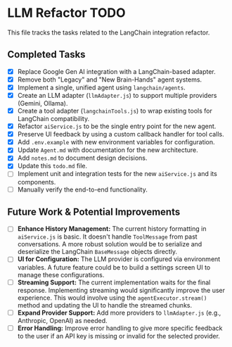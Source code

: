 # LLM Refactor TODO

This file tracks the tasks related to the LangChain integration refactor.

## Completed Tasks

-   [x] Replace Google Gen AI integration with a LangChain-based adapter.
-   [x] Remove both "Legacy" and "New Brain-Hands" agent systems.
-   [x] Implement a single, unified agent using `langchain/agents`.
-   [x] Create an LLM adapter (`llmAdapter.js`) to support multiple providers (Gemini, Ollama).
-   [x] Create a tool adapter (`langchainTools.js`) to wrap existing tools for LangChain compatibility.
-   [x] Refactor `aiService.js` to be the single entry point for the new agent.
-   [x] Preserve UI feedback by using a custom callback handler for tool calls.
-   [x] Add `.env.example` with new environment variables for configuration.
-   [x] Update `Agent.md` with documentation for the new architecture.
-   [x] Add `notes.md` to document design decisions.
-   [x] Update this `todo.md` file.
-   [ ] Implement unit and integration tests for the new `aiService.js` and its components.
-   [ ] Manually verify the end-to-end functionality.

## Future Work & Potential Improvements

-   [ ] **Enhance History Management:** The current history formatting in `aiService.js` is basic. It doesn't handle `ToolMessage` from past conversations. A more robust solution would be to serialize and deserialize the LangChain `BaseMessage` objects directly.
-   [ ] **UI for Configuration:** The LLM provider is configured via environment variables. A future feature could be to build a settings screen UI to manage these configurations.
-   [ ] **Streaming Support:** The current implementation waits for the final response. Implementing streaming would significantly improve the user experience. This would involve using the `agentExecutor.stream()` method and updating the UI to handle the streamed chunks.
-   [ ] **Expand Provider Support:** Add more providers to `llmAdapter.js` (e.g., Anthropic, OpenAI) as needed.
-   [ ] **Error Handling:** Improve error handling to give more specific feedback to the user if an API key is missing or invalid for the selected provider.
